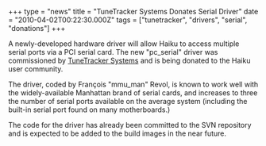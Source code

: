+++
type = "news"
title = "TuneTracker Systems Donates Serial Driver"
date = "2010-04-02T00:22:30.000Z"
tags = ["tunetracker", "drivers", "serial", "donations"]
+++

A newly-developed hardware driver will allow Haiku to access multiple serial ports via a PCI serial card. The new "pc_serial" driver was commissioned by <a href="http://www.tunetrackersystems.com" title="TuneTracker Systems website">TuneTracker Systems</a> and is being donated to the Haiku user community.

<!--more-->

The driver, coded by François "mmu_man" Revol, is known to work well with the widely-available Manhattan brand of serial cards, and increases to three the number of serial ports available on the average system (including the built-in serial port found on many motherboards.)   

The code for the driver has already been committed to the SVN repository and is expected to be added to the build images in the near future.